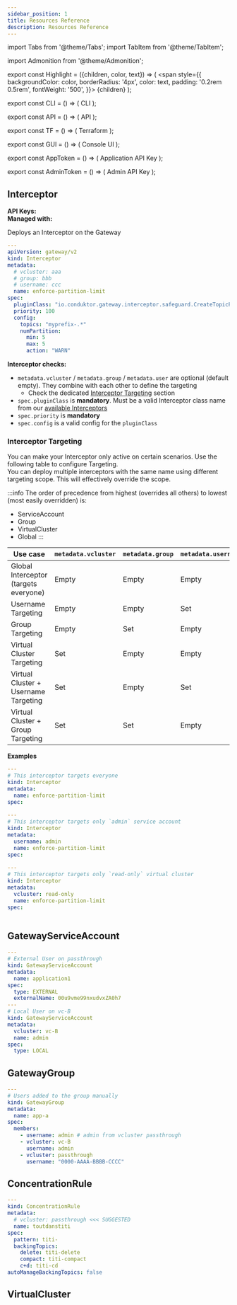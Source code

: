 ```yaml
---
sidebar_position: 1
title: Resources Reference
description: Resources Reference
---
```



import Tabs from '@theme/Tabs';
import TabItem from '@theme/TabItem';

import Admonition from '@theme/Admonition';

export const Highlight = ({children, color, text}) => (
<span style={{ backgroundColor: color, borderRadius: '4px', color: text, padding: '0.2rem 0.5rem', fontWeight: '500', }}>
{children}
</span>
);

export const CLI = () => (
<Highlight color="#F8F1EE" text="#7D5E54">CLI</Highlight>
);

export const API = () => (
<Highlight color="#E7F9F5" text="#067A6F">API</Highlight>
);

export const TF = () => (
<Highlight color="#FCEFFC" text="#9C2BAD">Terraform</Highlight>
);

export const GUI = () => (
<Highlight color="#F6F4FF" text="#422D84">Console UI</Highlight>
);


export const AppToken = () => (
<Highlight color="#F0F4FF" text="#3451B2">Application API Key</Highlight>
);

export const AdminToken = () => (
<Highlight color="#FEEFF6" text="#CB1D63">Admin API Key</Highlight>
);


## Interceptor

**API Keys:** <AdminToken />  
**Managed with:** <API /> <CLI /> <GUI />

Deploys an Interceptor on the Gateway
````yaml
---
apiVersion: gateway/v2
kind: Interceptor
metadata:
  # vcluster: aaa
  # group: bbb
  # username: ccc
  name: enforce-partition-limit
spec:
  pluginClass: "io.conduktor.gateway.interceptor.safeguard.CreateTopicPolicyPlugin"
  priority: 100
  config:
    topics: "myprefix-.*"
    numPartition:
      min: 5
      max: 5
      action: "WARN"
````
**Interceptor checks:**
- `metadata.vcluster` / `metadata.group` / `metadata.user` are optional (default empty). They combine with each other to define the targeting
  - Check the dedicated [Interceptor Targeting](#interceptor-targeting) section
- `spec.pluginClass` is **mandatory**. Must be a valid Interceptor class name from our [available Interceptors](/gateway/category/interceptors-catalog/)
- `spec.priority` is **mandatory**
- `spec.config` is a valid config for the `pluginClass`

### Interceptor Targeting
You can make your Interceptor only active on certain scenarios. Use the following table to configure Targeting.  
You can deploy multiple interceptors with the same name using different targeting scope. This will effectively override the scope.

:::info
The order of precedence from highest (overrides all others) to lowest (most easily overridden) is:

- ServiceAccount
- Group
- VirtualCluster
- Global
:::

| Use case                              | `metadata.vcluster` | `metadata.group` | `metadata.username` | 
|---------------------------------------|---------------------|------------------|---------------------|
| Global Interceptor (targets everyone) | Empty               | Empty            | Empty               |
| Username Targeting                    | Empty               | Empty            | Set                 |
| Group Targeting                       | Empty               | Set              | Empty               |
| Virtual Cluster Targeting             | Set                 | Empty            | Empty               |
| Virtual Cluster + Username Targeting  | Set                 | Empty            | Set                 |
| Virtual Cluster + Group Targeting     | Set                 | Set              | Empty               |

**Examples**
````yaml
---
# This interceptor targets everyone
kind: Interceptor
metadata:
  name: enforce-partition-limit
spec:
  
---
# This interceptor targets only `admin` service account
kind: Interceptor
metadata:
  username: admin
  name: enforce-partition-limit
spec:
  
---
# This interceptor targets only `read-only` virtual cluster
kind: Interceptor
metadata:
  vcluster: read-only
  name: enforce-partition-limit
spec:
  

````

## GatewayServiceAccount

````yaml
---
# External User on passthrough
kind: GatewayServiceAccount
metadata:
  name: application1
spec:
  type: EXTERNAL
  externalName: 00u9vme99nxudvxZA0h7
---
# Local User on vc-B
kind: GatewayServiceAccount
metadata:
  vcluster: vc-B
  name: admin
spec:
  type: LOCAL
````

## GatewayGroup

````yaml
---
# Users added to the group manually
kind: GatewayGroup
metadata:
  name: app-a
spec:
  members:
    - username: admin # admin from vcluster passthrough
    - vcluster: vc-B
      username: admin
    - vcluster: passthrough
      username: "0000-AAAA-BBBB-CCCC"
````

## ConcentrationRule

````yaml
---
kind: ConcentrationRule
metadata:
  # vcluster: passthrough <<< SUGGESTED
  name: toutdanstiti
spec:
  pattern: titi-
  backingTopics:
    delete: titi-delete
    compact: titi-compact
    c+d: titi-cd
autoManageBackingTopics: false
````

## VirtualCluster
